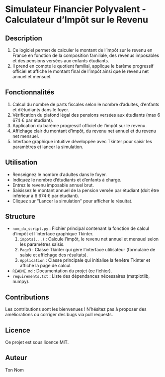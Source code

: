 # Simulateur Financier Polyvalent - Calculateur d’Impôt sur le Revenu

## Description
1. Ce logiciel permet de calculer le montant de l’impôt sur le revenu en France en fonction de la composition familiale, des revenus imposables et des pensions versées aux enfants étudiants.  
2. Il prend en compte le quotient familial, applique le barème progressif officiel et affiche le montant final de l’impôt ainsi que le revenu net annuel et mensuel.

## Fonctionnalités
1. Calcul du nombre de parts fiscales selon le nombre d’adultes, d’enfants et d’étudiants dans le foyer.  
2. Vérification du plafond légal des pensions versées aux étudiants (max 6 674 € par étudiant).  
3. Application du barème progressif officiel de l’impôt sur le revenu.  
4. Affichage clair du montant d’impôt, du revenu net annuel et du revenu net mensuel.  
5. Interface graphique intuitive développée avec Tkinter pour saisir les paramètres et lancer la simulation.

## Utilisation
- Renseignez le nombre d’adultes dans le foyer.  
- Indiquez le nombre d’étudiants et d’enfants à charge.  
- Entrez le revenu imposable annuel brut.  
- Saisissez le montant annuel de la pension versée par étudiant (doit être inférieur à 6 674 € par étudiant).  
- Cliquez sur "Lancer la simulation" pour afficher le résultat.

## Structure
- `nom_du_script.py` : Fichier principal contenant la fonction de calcul d’impôt et l’interface graphique Tkinter.  
    1. `impots(...)` : Calcule l’impôt, le revenu net annuel et mensuel selon les paramètres saisis.  
    2. `Page3` : Classe Tkinter qui gère l’interface utilisateur (formulaire de saisie et affichage des résultats).  
    3. `Application` : Classe principale qui initialise la fenêtre Tkinter et affiche la page de calcul.  
- `README.md` : Documentation du projet (ce fichier).  
- `requirements.txt` : Liste des dépendances nécessaires (matplotlib, numpy).

## Contributions
Les contributions sont les bienvenues ! N’hésitez pas à proposer des améliorations ou corriger des bugs via pull requests.

## Licence
Ce projet est sous licence MIT.

## Auteur
Ton Nom
